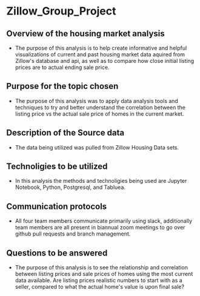 # Zillow_Group_Project

## Overview of the housing market analysis 
* The purpose of this analysis is to help create informative and helpful visualizations of current and past housing market data aquired from Zillow's database and api, as well as to compare how close initial listing prices are to actual ending sale price. 


## Purpose for the topic chosen 
* The purpose of this analysis was to apply data analysis tools and techniques to try and better understand the correlation between the listing price vs the actual sale price of homes in the current market. 

## Description of the Source data 
* The data being utilized was pulled from Zillow Housing Data sets. 


## Technoligies to be utilized 
* In this analysis the methods and technoligies being used are Jupyter Notebook, Python, Postgresql, and Tabluea.  


## Communication protocols 
* All four team members communicate primarily using slack, additionally team members are all present in biannual zoom meetings to go over github pull requests and branch management. 


## Questions to be answered 
* The purpose of this analysis is to see the relationship and correlation between listing prices and sale prices of homes using the most current data available. Are listing prices realistic numbers to start with as a seller, compared to what the actual home's value is upon final sale? 



